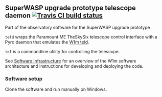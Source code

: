 ## SuperWASP upgrade prototype telescope daemon [![Travis CI build status](https://travis-ci.org/warwick-one-metre/rasa-teld.svg?branch=master)](https://travis-ci.org/warwick-one-metre/rasa-teld)

Part of the observatory software for the SuperWASP upgrade prototype

`teld` wraps the Paramount ME TheSkySix telescope control interface with a Pyro daemon that emulates the [W1m teld](https://github.com/warwick-one-metre/teld).

`tel` is a commandline utility for controlling the telescope.

See [Software Infrastructure](https://github.com/warwick-one-metre/docs/wiki/Software-Infrastructure) for an overview of the W1m software architecture and instructions for developing and deploying the code.

### Software setup

Clone the software and run manually on Windows.
